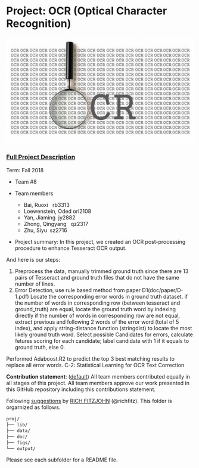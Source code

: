 # Project: OCR (Optical Character Recognition) 

![image](figs/intro.png)

### [Full Project Description](doc/project4_desc.md)

Term: Fall 2018

+ Team #8
+ Team members
	+ Bai, Ruoxi   rb3313
	+ Loewenstein, Oded orl2108
	+ Yan, Jiaming   jy2882
	+ Zhong, Qingyang   qz2317
	+ Zhu, Siyu   sz2716

+ Project summary: In this project, we created an OCR post-processing procedure to enhance Tesseract OCR output. 

And here is our steps:
1. Preprocess the data, manually trimmed ground truth since there are 13 pairs of Tesseract and ground truth files that do not have the same number of lines. 
2. Error Detection, use rule based method from paper D1(doc/paper/D-1.pdf)
Locate the corresponding error words in ground truth dataset.
if the number of words in corresponding row (between tesseract and ground_truth) are equal, locate the ground truth word by indexing directly
if the number of words in corresponding row are not equal, extract previous and following 2 words of the error word (total of 5 index), and apply string-distance function (stringdist) to locate the most likely ground truth word.
Select possible Candidates for errors, calculate fetures scoring for each candidate; label candidate with 1 if it equals to ground truth, else 0.

Performed Adaboost.R2 to predict the top 3 best matching results to replace all error words. C-2: Statistical Learning for OCR Text Correction 
	
**Contribution statement**: ([default](doc/a_note_on_contributions.md)) All team members contributed equally in all stages of this project. All team members approve our work presented in this GitHub repository including this contributions statement. 

Following [suggestions](http://nicercode.github.io/blog/2013-04-05-projects/) by [RICH FITZJOHN](http://nicercode.github.io/about/#Team) (@richfitz). This folder is orgarnized as follows.

```
proj/
├── lib/
├── data/
├── doc/
├── figs/
└── output/
```

Please see each subfolder for a README file.
